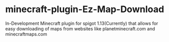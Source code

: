 # minecraft-plugin-Ez-Map-Download
In-Development Minecraft plugin for spigot 1.13(Currently) that allows for easy downloading of maps from websites like planetminecraft.com and minecraftmaps.com
